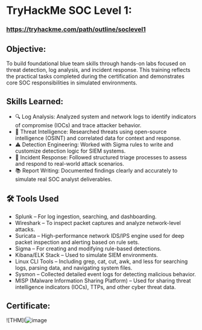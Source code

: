 # TryHackMe SOC Level 1:     

### https://tryhackme.com/path/outline/soclevel1

## Objective: 
To build foundational blue team skills through hands-on labs focused on threat detection, log analysis, and incident response. This training reflects the practical tasks completed during the certification and demonstrates core SOC responsibilities in simulated environments.

## Skills Learned:

- 🔍 Log Analysis: Analyzed system and network logs to identify indicators of compromise (IOCs) and trace attacker behavior.
- 🧠 Threat Intelligence: Researched threats using open-source intelligence (OSINT) and correlated data for context and response.
- ⚠️ Detection Engineering: Worked with Sigma rules to write and customize detection logic for SIEM systems.
- 🚨 Incident Response: Followed structured triage processes to assess and respond to real-world attack scenarios.
- 📚 Report Writing: Documented findings clearly and accurately to simulate real SOC analyst deliverables.

## 🛠️ Tools Used

- Splunk – For log ingestion, searching, and dashboarding.
- Wireshark – To inspect packet captures and analyze network-level attacks.
- Suricata – High-performance network IDS/IPS engine used for deep packet inspection and alerting based on rule sets.
- Sigma – For creating and modifying rule-based detections.
- Kibana/ELK Stack – Used to simulate SIEM environments.
- Linux CLI Tools – Including grep, cat, cut, awk, and less for searching logs, parsing data, and navigating system files.
- Sysmon – Collected detailed event logs for detecting malicious behavior.
- MISP (Malware Information Sharing Platform) – Used for sharing threat intelligence indicators (IOCs), TTPs, and other cyber threat data.

## Certificate:
![THM](![image](https://github.com/user-attachments/assets/7c29418a-a8d6-46df-9ccf-0ef2b592876d)

